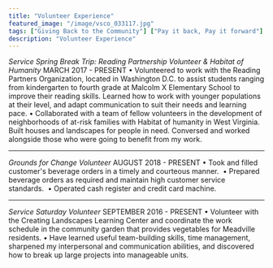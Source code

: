 ```yaml
---
title: "Volunteer Experience"
featured_image: "/image/vsco_033117.jpg"
tags: ["Giving Back to the Community"] ["Pay it back, Pay it forward"]
description: "Volunteer Experience"
---
```


_Service Spring Break Trip: Reading Partnership Volunteer & Habitat of Humanity_
MARCH 2017 - PRESENT
• Volunteered to work with the Reading Partners Organization, located in Washington D.C. to assist students ranging from kindergarten to fourth grade at Malcolm X Elementary School to improve their reading skills. Learned how to work with younger populations at their level, and adapt communication to suit their needs and learning pace.
• Collaborated with a team of fellow volunteers in the development of neighborhoods of at-risk families with Habitat of humanity in West Virginia. Built houses and landscapes for people in need. Conversed and worked alongside those who were going to benefit from my work.

---
_Grounds for Change Volunteer_
AUGUST 2018 - PRESENT
• Took and filled customer's beverage orders in a timely and courteous manner. 
• Prepared beverage orders as required and maintain high customer service standards. 
• Operated cash register and credit card machine.

---
_Service Saturday Volunteer_
SEPTEMBER 2016 - PRESENT
• Volunteer with the Creating Landscapes Learning Center and coordinate the work schedule in the community garden that provides vegetables for Meadville residents.
• Have learned useful team-building skills, time management, sharpened my interpersonal and communication abilities, and discovered how to break up large projects into manageable units.
